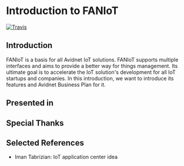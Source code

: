 # Introduction to FANIoT
[![Travis](https://img.shields.io/travis/com/FANIoT/introduction.svg?style=flat-square)](https://travis-ci.com/FANIoT/introduction)

## Introduction
FANIoT is a basis for all Avidnet IoT solutions. FANIoT supports multiple interfaces and aims to provide a better way for
things management. Its ultimate goal is to accelerate the IoT solution's development for all IoT startups and companies.
In this introduction, we want to introduce its features and Avidnet Business Plan for it.

## Presented in

## Special Thanks

## Selected References
- Iman Tabrizian: IoT application center idea
